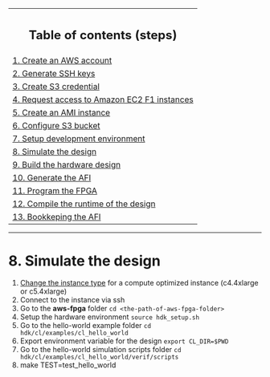 <table style="width:100%">
  <tr>
    <th width="100%"><h2>Table of contents (steps)</h2></th>
  </tr>
  <tr>
    <td><a href="create_aws_account.md">1. Create an AWS account</a></td>
  </tr>
  <tr>
    <td><a href="generate_ssh_keys.md">2. Generate SSH keys</a></td>
  </tr>
  <tr>
    <td><a href="create_s3_credential.md">3. Create S3 credential</a></td>
  </tr>
  <tr>
    <td><a href="request_access_f1.md">4. Request access to Amazon EC2 F1 instances</a></td>
  </tr>
  <tr>
    <td><a href="create_ami_instance.md">5. Create an AMI instance</a></td>
  </tr>
  <tr>
    <td><a href="configure_s3.md">6. Configure S3 bucket</a></td>
  </tr>
  <tr>
    <td><a href="setup_development_environment.md">7. Setup development environment</a></td>
  </tr>
  <tr>
    <td><a href="simulate_design.md">8. Simulate the design</a></td>
  </tr>
  <tr>
    <td><a href="build_hardware.md">9. Build the hardware design</a></td>
  </tr>
  <tr>
    <td><a href="generate_afi.md">10. Generate the AFI</a></td>
  </tr>
  <tr>
    <td><a href="program_fpga.md">11. Program the FPGA</a></td>
  </tr>
  <tr>
    <td><a href="compile_runtime.md">12. Compile the runtime of the design</a></td>
  </tr>
  <tr>
    <td><a href="bookkeeping_afi.md">13. Bookkeping the AFI</a></td>
  </tr>
</table>

---------------------------------------

# 8. Simulate the design

1. [Change the instance type](change_instance_type.md) for a compute optimized instance (c4.4xlarge or c5.4xlarge)
1. Connect to the instance via ssh
1. Go to the **aws-fpga** folder `cd <the-path-of-aws-fpga-folder>`
1. Setup the hardware environment `source hdk_setup.sh`
1. Go to the hello-world example folder `cd hdk/cl/examples/cl_hello_world`
1. Export environment variable for the design `export CL_DIR=$PWD`
1. Go to the hello-world simulation scripts folder `cd hdk/cl/examples/cl_hello_world/verif/scripts`
1. make TEST=test_hello_world
